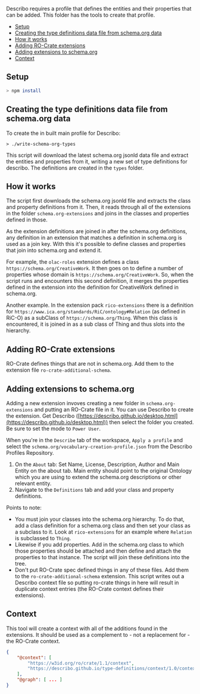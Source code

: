 Describo requires a profile that defines the entities and their properties that can be
added. This folder has the tools to create that profile.

- [Setup](#setup)
- [Creating the type definitions data file from schema.org data](#creating-the-type-definitions-data-file-from-schemaorg-data)
- [How it works](#how-it-works)
- [Adding RO-Crate extensions](#adding-ro-crate-extensions)
- [Adding extensions to schema.org](#adding-extensions-to-schemaorg)
- [Context](#context)

## Setup

```bash
> npm install
```

## Creating the type definitions data file from schema.org data

To create the in built main profile for Describo:

```
> ./write-schema-org-types
```

This script will download the latest schema.org jsonld data file and extract the entities and
properties from it, writing a new set of type definitions for describo. The definitions are created
in the `types` folder.

## How it works

The script first downloads the schema.org jsonld file and extracts the class and property definitions from it. Then, it reads through all of the extensions in the folder `schema.org-extensions` and joins in the classes and properties defined in those.

As the extension definitions are joined in after the schema.org definitions, any definition in an extension that matches a definition in schema.org is used as a join key. With this it's possible to define classes and properties that join into schema.org and extend it.

For example, the `olac-roles` extension defines a class `https://schema.org/CreativeWork`. It then goes on to define a number of properties whose domain is `https://schema.org/CreativeWork`. So, when the script runs and encounters this second definition, it merges the properties defined in the extension into the definition for CreativeWork defined in schema.org.

Another example. In the extension pack `rico-extensions` there is a definition for `https://www.ica.org/standards/RiC/ontology#Relation` (as defined in RiC-O) as a subClass of `https://schema.org/Thing`. When this class is encountered, it is joined in as a sub class of Thing and thus slots into the hierarchy.


## Adding RO-Crate extensions

RO-Crate defines things that are not in schema.org. Add them to the extension file `ro-crate-additional-schema`.


## Adding extensions to schema.org

Adding a new extension invoves creating a new folder in `schema.org-extensions` and putting an RO-Crate file in it. You can use Describo to create the extension. Get Describo ([https://describo.github.io/desktop.html](https://describo.github.io/desktop.html)) then select the folder you created. Be sure to set the mode to `Power User`.

When you're in the `Describe` tab of the workspace, `Apply a profile` and select the `schema.org/vocabulary-creation-profile.json` from the Describo Profiles Repository.

1. On the `About` tab: Set Name, License, Description, Author and Main Entity on the about tab. Main entity should point to the original Ontology which you are using to extend the schema.org descriptions or other relevant entity.
2. Navigate to the `Definitions` tab and add your class and property definitions.

Points to note:
* You must join your classes into the schema.org hierarchy. To do that, add a class definition for a schema.org class and then set your class as a subclass to it. Look at `rico-extensions` for an example where `Relation` is subclassed to `Thing`.
* Likewise if you add properties. Add in the schema.org class to which those properties should be attached and then define and attach the properties to that instance. The script will join these definitions into the tree.
* Don't put RO-Crate spec defined things in any of these files. Add them to the `ro-crate-additional-schema` extension. This script writes out a Describo context file so putting ro-crate things in here will result in duplicate context entries (the RO-Crate context defines their extensions).

## Context

This tool will create a context with all of the additions found in the extensions. It should be used as a complement to - not a replacement for - the RO-Crate context.

```JSON
{
    "@context": [
        "https://w3id.org/ro/crate/1.1/context",
        "https://describo.github.io/type-definitions/context/1.0/context.jsonld"
    ],
    "@graph": [ ... ]
}

```